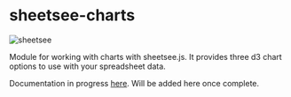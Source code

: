 # sheetsee-charts

![sheetsee](https://raw.github.com/jllord/sheetsee-cache/master/img/sheetsee-03.png)

Module for working with charts with sheetsee.js. It provides three d3 chart options to use with your spreadsheet data.

Documentation in progress [here](https://github.com/jlord/sheetsee.js/tree/modules/docs). Will be added here once complete.
